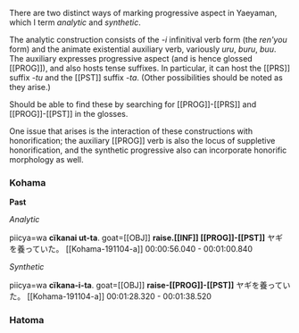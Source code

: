 There are two distinct ways of marking progressive aspect in Yaeyaman, which I term *analytic* and *synthetic*. 

The analytic construction consists of the *-i* infinitival verb form (the *ren'you* form) and the animate existential auxiliary verb, variously *uru*, *buru*, *buu*. The auxiliary expresses progressive aspect (and is hence glossed [[PROG]]), and also hosts tense suffixes. In particular, it can host the [[PRS]] suffix *-tu* and the [[PST]] suffix *-ta*. (Other possibilities should be noted as they arise.) 

Should be able to find these by searching for [[PROG]]-[[PRS]] and [[PROG]]-[[PST]] in the glosses.

One issue that arises is the interaction of these constructions with honorification; the auxiliary [[PROG]] verb is also the locus of suppletive honorification, and the synthetic progressive also can incorporate honorific morphology as well.

### Kohama

**Past**

*Analytic*

piicya=wa **cïkanai ut-ta**.
goat=[[OBJ]] **raise.[[INF]] [[PROG]]-[[PST]]**
ヤギを養っていた。
[[Kohama-191104-a]] 00:00:56.040 - 00:01:00.840

*Synthetic*

piicya=wa **cïkana-i-ta**.
goat=[[OBJ]] **raise-[[PROG]]-[[PST]]**
ヤギを養っていた。
[[Kohama-191104-a]] 00:01:28.320 - 00:01:38.520

### Hatoma